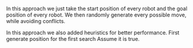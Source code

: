 In this approach we just take the start position of every robot and the goal position of every robot.
We then randomly generate every possible move, while avoiding conflicts.

In this approach we also added heuristics for better performance.
First generate position for the first search
Assume it is true.